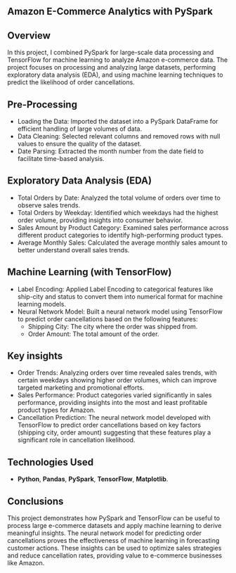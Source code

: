 ## **Amazon E-Commerce Analytics with PySpark**
## **Overview**
In this project, I combined PySpark for large-scale data processing and TensorFlow for machine learning to analyze Amazon e-commerce data. The project focuses on processing and analyzing large datasets, performing exploratory data analysis (EDA), and using machine learning techniques to predict the likelihood of order cancellations.

## **Pre-Processing**
- Loading the Data: Imported the dataset into a PySpark DataFrame for efficient handling of large volumes of data.
- Data Cleaning: Selected relevant columns and removed rows with null values to ensure the quality of the dataset.
- Date Parsing: Extracted the month number from the date field to facilitate time-based analysis.

## **Exploratory Data Analysis (EDA)**
- Total Orders by Date: Analyzed the total volume of orders over time to observe sales trends.
- Total Orders by Weekday: Identified which weekdays had the highest order volume, providing insights into consumer behavior.
- Sales Amount by Product Category: Examined sales performance across different product categories to identify high-performing product types.
- Average Monthly Sales: Calculated the average monthly sales amount to better understand overall sales trends.

## **Machine Learning (with TensorFlow)**
- Label Encoding: Applied Label Encoding to categorical features like ship-city and status to convert them into numerical format for machine learning models.
- Neural Network Model: Built a neural network model using TensorFlow to predict order cancellations based on the following features:
  - Shipping City: The city where the order was shipped from.
  - Order Amount: The total amount of the order.

## **Key insights**
- Order Trends: Analyzing orders over time revealed sales trends, with certain weekdays showing higher order volumes, which can improve targeted marketing and promotional efforts.
- Sales Performance: Product categories varied significantly in sales performance, providing insights into the most and least profitable product types for Amazon.
- Cancellation Prediction: The neural network model developed with TensorFlow to predict order cancellations based on key factors (shipping city, order amount) suggesting that these features play a significant role in cancellation likelihood.

## **Technologies Used**
 - **Python**, **Pandas**, **PySpark**, **TensorFlow**, **Matplotlib**.

## **Conclusions**
This project demonstrates how PySpark and TensorFlow can be useful to process large e-commerce datasets and apply machine learning to derive meaningful insights. The neural network model for predicting order cancellations proves the effectiveness of machine learning in forecasting customer actions. These insights can be used to optimize sales strategies and reduce cancellation rates, providing value to e-commerce businesses like Amazon.

